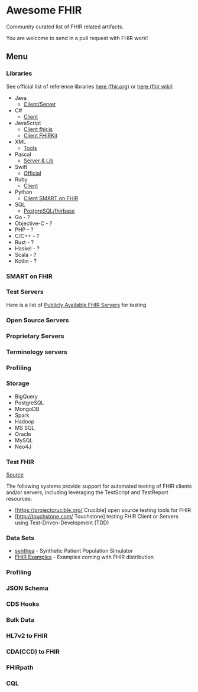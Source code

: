 # Awesome FHIR

Community curated list of FHIR related artifacts.

You are welcome to send in a pull request with FHIR work!


## Menu

### Libraries 

See official list of reference libraries
[here (fhir.org)](https://www.hl7.org/fhir/downloads.html) or
[here (fhir wiki)](http://wiki.hl7.org/index.php?title=Open_Source_FHIR_implementations)

* Java
  * [Client/Server](http://jamesagnew.github.io/hapi-fhir/)
* C#
  * [Client](https://github.com/FirelyTeam/fhir-net-api)
* JavaScript
  * [Client fhir.js](https://github.com/FHIR/fhir.js)
  * [Client FHIRKit](https://www.npmjs.com/package/fhir-kit-client)
* XML
  * [Tools](https://www.hl7.org/fhir/fhir-3.0.1-XMLTools-0.01.zip)
* Pascal
  * [Server & Lib](http://github.com/grahamegrieve/fhirserver)
* Swift
  * [Official](https://github.com/smart-on-fhir/Swift-FHIR)
* Ruby
  * [Client](https://github.com/fhir-crucible/fhir_client)
* Python
  * [Client SMART on FHIR](https://github.com/smart-on-fhir/client-py)
* SQL
  * [PostgreSQL/fhirbase](https://github.com/fhirbase/fhirbase-plv8)
* Go - ?
* Objective-C - ?
* PHP - ?
* C/C++ - ?
* Rust - ?
* Haskel - ? 
* Scala - ? 
* Kotlin - ? 


### SMART on FHIR

### Test Servers

Here is a list of [Publicly  Available FHIR Servers](http://wiki.hl7.org/index.php?title=Publicly_Available_FHIR_Servers_for_testing) for testing


### Open Source Servers

### Proprietary Servers

### Terminology servers

### Profiling


### Storage

* BigQuery
* PostgreSQL
* MongoDB
* Spark
* Hadoop
* MS SQL
* Oracle
* MySQL
* Neo4J

### Test FHIR

[Source](http://wiki.hl7.org/index.php?title=FHIR_Testing_Platforms)


The following systems provide support for automated testing of FHIR clients and/or servers, including leveraging the TestScript and TestReport resources:

* [https://projectcrucible.org/ Crucible] open source testing tools for FHIR
* [http://touchstone.com/ Touchstone] testing FHIR Client or Servers using Test-Driven-Development (TDD)


### Data Sets

* [synthea](https://github.com/synthetichealth/synthea) - Synthetic Patient Population Simulator
* [FHIR Examples](https://www.hl7.org/fhir/downloads.html) - Examples coming with FHIR distribution

### Profiling

### JSON Schema

### CDS Hooks

### Bulk Data

### HL7v2 to FHIR

### CDA(CCD) to FHIR

### FHIRpath

### CQL
